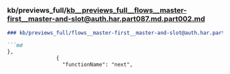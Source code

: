### kb/previews_full/kb__previews_full__flows__master-first__master-and-slot@auth.har.part087.md.part002.md

```md
### kb/previews_full/flows__master-first__master-and-slot@auth.har.part087.md (part 002)

```md
},
                {
                  "functionName": "next",
     
```

```

```
